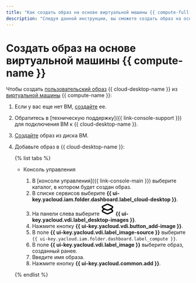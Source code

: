 ```yaml
---
title: "Как cоздать образ на основе виртуальной машины {{ compute-full-name }} в {{ cloud-desktop-full-name }}"
description: "Следуя данной инструкции, вы сможете cоздать образ на основе виртуальной машины."
---
```


# Создать образ на основе виртуальной машины {{ compute-name }}

Чтобы создать [пользовательский образ](../../concepts/images.md#custom-images) {{ cloud-desktop-name }} из [виртуальной машины](../../../compute/concepts/vm.md) {{ compute-name }}:
1. Если у вас еще нет ВМ, [создайте](../../../compute/operations/vm-create/create-linux-vm.md) ее.
1. Обратитесь в [техническую поддержку]({{ link-console-support }}) для подключения ВМ к {{ cloud-desktop-name }}.
1. [Создайте](../../../compute/operations/image-create/create-from-disk.md) образ из диска ВМ.
1. Добавьте образ в {{ cloud-desktop-name }}:

    {% list tabs %}

    - Консоль управления

      1. В [консоли управления]({{ link-console-main }}) выберите каталог, в котором будет создан образ.
      1. В списке сервисов выберите **{{ ui-key.yacloud.iam.folder.dashboard.label_cloud-desktop }}**.
      1. На панели слева выберите ![image](../../../_assets/cloud-desktop/images.svg) **{{ ui-key.yacloud.vdi.label_desktop-images }}**.
      1. Нажмите кнопку **{{ ui-key.yacloud.vdi.button_add-image }}**.
      1. В поле **{{ ui-key.yacloud.vdi.label_image-source }}** выберите `{{ ui-key.yacloud.iam.folder.dashboard.label_compute }}`.
      1. В поле **{{ ui-key.yacloud.vdi.label_image }}** выберите образ, созданный ранее.
      1. Введите имя образа.
      1. Нажмите кнопку **{{ ui-key.yacloud.common.add }}**.

    {% endlist %}
